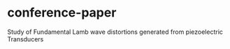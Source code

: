# conference-paper
Study of Fundamental Lamb wave distortions generated from piezoelectric Transducers
